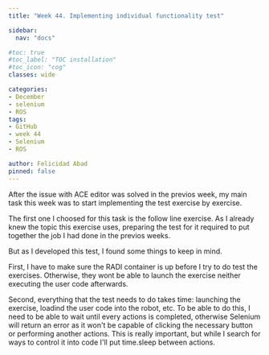 ```yaml
---
title: "Week 44. Implementing individual functionality test"

sidebar:
  nav: "docs"

#toc: true
#toc_label: "TOC installation"
#toc_icon: "cog"
classes: wide

categories:
- December
- selenium
- ROS
tags:
- GitHub
- week 44
- Selenium
- ROS

author: Felicidad Abad
pinned: false
---
```



After the issue with ACE editor was solved in the previos week, my main task this week was to start implementing the test exercise by exercise.

The first one I choosed for this task is the follow line exercise. As I already knew the topic this exercise uses, preparing the test for it required to put together the job I had done in the previos weeks.

But as I developed this test, I found some things to keep in mind.

First, I have to make sure the RADI container is up before I try to do test the exercises. Otherwise, they wont be able to launch the exercise neither executing the user code afterwards.

Second, everything that the test needs to do takes time: launching the exercise, loadind the user code into the robot, etc. To be able to do this, I need to be able to wait until every actions is completed, otherwise Selenium will return an error as it won't be capable of clicking the necessary button or performing another actions. This is really important, but while I search for ways to control it into code I'll put time.sleep between actions.

